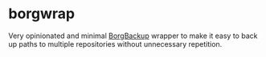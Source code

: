 # borgwrap

Very opinionated and minimal [BorgBackup](https://www.borgbackup.org/) wrapper to make it easy to back up paths to multiple repositories without unnecessary repetition.
